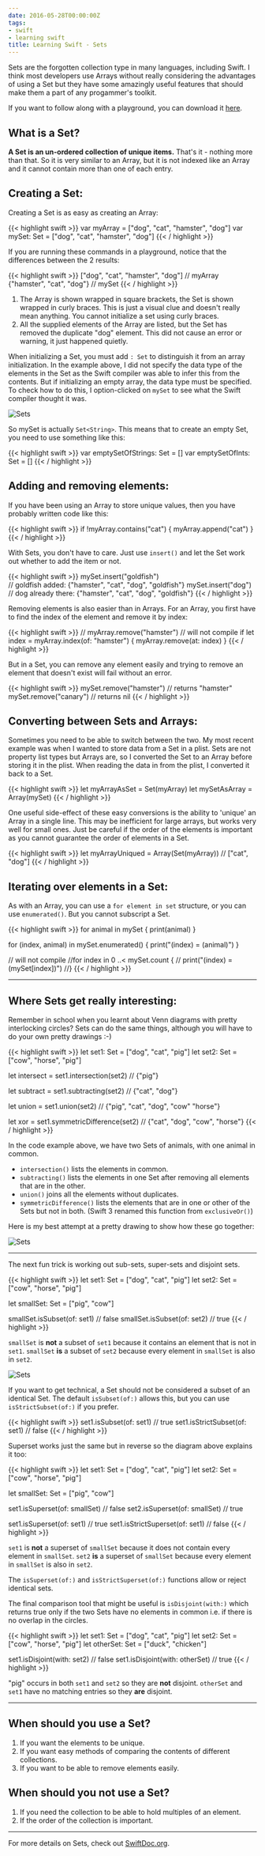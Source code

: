 ```yaml
---
date: 2016-05-28T00:00:00Z
tags:
- swift
- learning swift
title: Learning Swift - Sets
---
```


Sets are the forgotten collection type in many languages, including Swift. I
think most developers use Arrays without really considering the advantages of
using a Set but they have some amazingly useful features that should make them a
part of any progammer's toolkit.

If you want to follow along with a playground, you can download it [here][6].

## What is a Set?

**A Set is an un-ordered collection of unique items.** That's it - nothing more
than that. So it is very similar to an Array, but it is not indexed like an
Array and it cannot contain more than one of each entry.

## Creating a Set:

Creating a Set is as easy as creating an Array:

{{< highlight swift >}} var myArray = ["dog", "cat", "hamster", "dog"] var
mySet: Set = ["dog", "cat", "hamster", "dog"] {{< / highlight >}}

If you are running these commands in a playground, notice that the differences
between the 2 results:

{{< highlight swift >}} ["dog", "cat", "hamster", "dog"] // myArray {"hamster",
"cat", "dog"} // mySet {{< / highlight >}}

1. The Array is shown wrapped in square brackets, the Set is shown wrapped in
   curly braces. This is just a visual clue and doesn't really mean anything.
   You cannot initialize a set using curly braces.
2. All the supplied elements of the Array are listed, but the Set has removed
   the duplicate "dog" element. This did not cause an error or warning, it just
   happened quietly.

When initializing a Set, you must add `: Set` to distinguish it from an array
initialization. In the example above, I did not specify the data type of the
elements in the Set as the Swift compiler was able to infer this from the
contents. But if initializing an empty array, the data type must be specified.
To check how to do this, I option-clicked on `mySet` to see what the Swift
compiler thought it was.

![Sets][1]

So mySet is actually `Set<String>`. This means that to create an empty Set, you
need to use something like this:

{{< highlight swift >}} var emptySetOfStrings: Set<String> = [] var
emptySetOfInts: Set<Int> = [] {{< / highlight >}}

## Adding and removing elements:

If you have been using an Array to store unique values, then you have probably
written code like this:

{{< highlight swift >}} if !myArray.contains("cat") { myArray.append("cat") }
{{< / highlight >}}

With Sets, you don't have to care. Just use `insert()` and let the Set work out
whether to add the item or not.

{{< highlight swift >}} mySet.insert("goldfish")\
// goldfish added: {"hamster", "cat", "dog", "goldfish"} mySet.insert("dog")\
// dog already there: {"hamster", "cat", "dog", "goldfish"} {{< / highlight >}}

Removing elements is also easier than in Arrays. For an Array, you first have to
find the index of the element and remove it by index:

{{< highlight swift >}} // myArray.remove("hamster") // will not compile if let
index = myArray.index(of: "hamster") { myArray.remove(at: index) } {{< /
highlight >}}

But in a Set, you can remove any element easily and trying to remove an element
that doesn't exist will fail without an error.

{{< highlight swift >}} mySet.remove("hamster") // returns "hamster"
mySet.remove("canary") // returns nil {{< / highlight >}}

## Converting between Sets and Arrays:

Sometimes you need to be able to switch between the two. My most recent example
was when I wanted to store data from a Set in a plist. Sets are not property
list types but Arrays are, so I converted the Set to an Array before storing it
in the plist. When reading the data in from the plist, I converted it back to a
Set.

{{< highlight swift >}} let myArrayAsSet = Set(myArray) let mySetAsArray =
Array(mySet) {{< / highlight >}}

One useful side-effect of these easy conversions is the ability to 'unique' an
Array in a single line. This may be inefficient for large arrays, but works very
well for small ones. Just be careful if the order of the elements is important
as you cannot guarantee the order of elements in a Set.

{{< highlight swift >}} let myArrayUniqued = Array(Set(myArray)) // ["cat",
"dog"] {{< / highlight >}}

## Iterating over elements in a Set:

As with an Array, you can use a `for element in set` structure, or you can use
`enumerated()`. But you cannot subscript a Set.

{{< highlight swift >}} for animal in mySet { print(animal) }

for (index, animal) in mySet.enumerated() { print("\(index) = \(animal)") }

// will not compile //for index in 0 ..< mySet.count { // print("\(index) =
\(mySet[index])") //} {{< / highlight >}}

---

## Where Sets get really interesting:

Remember in school when you learnt about Venn diagrams with pretty interlocking
circles? Sets can do the same things, although you will have to do your own
pretty drawings :-)

{{< highlight swift >}} let set1: Set = ["dog", "cat", "pig"] let set2: Set =
["cow", "horse", "pig"]

let intersect = set1.intersection(set2) // {"pig"}

let subtract = set1.subtracting(set2) // {"cat", "dog"}

let union = set1.union(set2) // {"pig", "cat", "dog", "cow" "horse"}

let xor = set1.symmetricDifference(set2) // {"cat", "dog", "cow", "horse"} {{< /
highlight >}}

In the code example above, we have two Sets of animals, with one animal in
common.

* `intersection()` lists the elements in common.
* `subtracting()` lists the elements in one Set after removing all elements that
  are in the other.
* `union()` joins all the elements without duplicates.
* `symmetricDifference()` lists the elements that are in one or other of the
  Sets but not in both. (Swift 3 renamed this function from `exclusiveOr()`)

Here is my best attempt at a pretty drawing to show how these go together:

![Sets][2]

---

The next fun trick is working out sub-sets, super-sets and disjoint sets.

{{< highlight swift >}} let set1: Set = ["dog", "cat", "pig"] let set2: Set =
["cow", "horse", "pig"]

let smallSet: Set = ["pig", "cow"]

smallSet.isSubset(of: set1) // false smallSet.isSubset(of: set2) // true {{< /
highlight >}}

`smallSet` is **not** a subset of `set1` because it contains an element that is
not in `set1`. `smallSet` **is** a subset of `set2` because every element in
`smallSet` is also in `set2`.

![Sets][3]

If you want to get technical, a Set should not be considered a subset of an
identical Set. The default `isSubset(of:)` allows this, but you can use
`isStrictSubset(of:)` if you prefer.

{{< highlight swift >}} set1.isSubset(of: set1) // true set1.isStrictSubset(of:
set1) // false {{< / highlight >}}

Superset works just the same but in reverse so the diagram above explains it
too:

{{< highlight swift >}} let set1: Set = ["dog", "cat", "pig"] let set2: Set =
["cow", "horse", "pig"]

let smallSet: Set = ["pig", "cow"]

set1.isSuperset(of: smallSet) // false set2.isSuperset(of: smallSet) // true

set1.isSuperset(of: set1) // true set1.isStrictSuperset(of: set1) // false {{< /
highlight >}}

`set1` is **not** a superset of `smallSet` because it does not contain every
element in `smallSet`. `set2` **is** a superset of `smallSet` because every
element in `smallSet` is also in `set2`.

The `isSuperset(of:)` and `isStrictSuperset(of:)` functions allow or reject
identical sets.

The final comparison tool that might be useful is `isDisjoint(with:)` which
returns true only if the two Sets have no elements in common i.e. if there is no
overlap in the circles.

{{< highlight swift >}} let set1: Set = ["dog", "cat", "pig"] let set2: Set =
["cow", "horse", "pig"] let otherSet: Set = ["duck", "chicken"]

set1.isDisjoint(with: set2) // false set1.isDisjoint(with: otherSet) // true {{<
/ highlight >}}

"pig" occurs in both `set1` and `set2` so they are **not** disjoint. `otherSet`
and `set1` have no matching entries so they **are** disjoint.

---

## When should you use a Set?

1. If you want the elements to be unique.
2. If you want easy methods of comparing the contents of different collections.
3. If you want to be able to remove elements easily.

## When should you not use a Set?

1. If you need the collection to be able to hold multiples of an element.
2. If the order of the collection is important.

---

For more details on Sets, check out [SwiftDoc.org][5].

[1]: /images/set_types.png
[2]: /images/sets_1.png
[3]: /images/sets_2.png
[4]: /images/sets_title.png
[5]: http://swiftdoc.org/v2.2/type/Set/
[6]: https://github.com/trozware/sets
